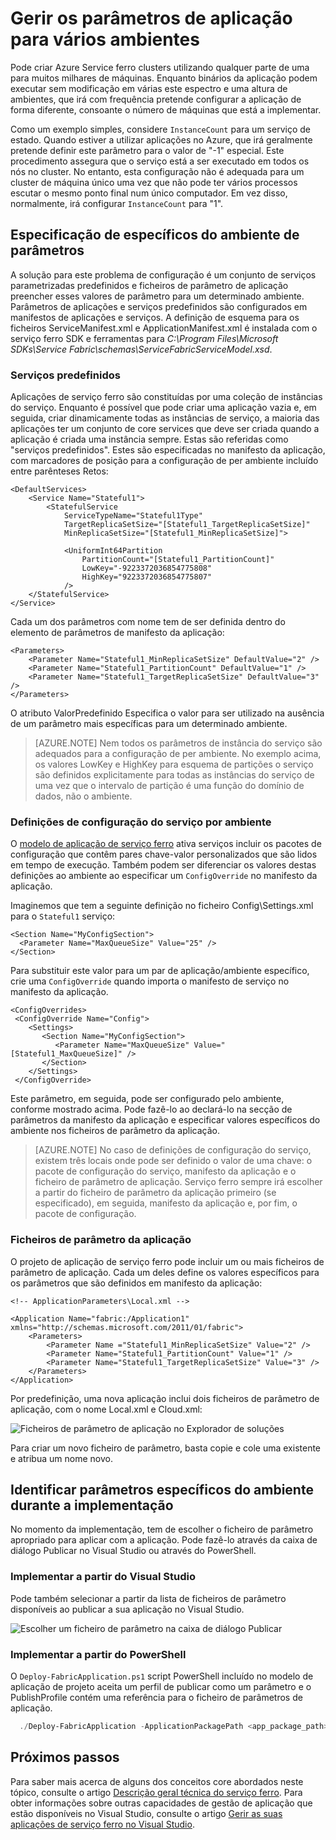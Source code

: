 <properties
   pageTitle="Gerir vários ambientes no serviço ferro | Microsoft Azure"
   description="Aplicações de serviço ferro podem ser executadas em clusters de que o intervalo de tamanho de um computador a milhares de máquinas. Em alguns casos, que irá que pretende configurar a aplicação de forma diferente para esses ambientes variadas. Este artigo aborda como definir parâmetros de aplicação diferente por ambiente."
   services="service-fabric"
   documentationCenter=".net"
   authors="seanmck"
   manager="timlt"
   editor=""/>

<tags
   ms.service="service-fabric"
   ms.devlang="dotNet"
   ms.topic="article"
   ms.tgt_pltfrm="NA"
   ms.workload="NA"
   ms.date="07/19/2016"
   ms.author="seanmck"/>

# <a name="manage-application-parameters-for-multiple-environments"></a>Gerir os parâmetros de aplicação para vários ambientes

Pode criar Azure Service ferro clusters utilizando qualquer parte de uma para muitos milhares de máquinas. Enquanto binários da aplicação podem executar sem modificação em várias este espectro e uma altura de ambientes, que irá com frequência pretende configurar a aplicação de forma diferente, consoante o número de máquinas que está a implementar.

Como um exemplo simples, considere `InstanceCount` para um serviço de estado. Quando estiver a utilizar aplicações no Azure, que irá geralmente pretende definir este parâmetro para o valor de "-1" especial. Este procedimento assegura que o serviço está a ser executado em todos os nós no cluster. No entanto, esta configuração não é adequada para um cluster de máquina único uma vez que não pode ter vários processos escutar o mesmo ponto final num único computador. Em vez disso, normalmente, irá configurar `InstanceCount` para "1".

## <a name="specifying-environment-specific-parameters"></a>Especificação de específicos do ambiente de parâmetros

A solução para este problema de configuração é um conjunto de serviços parametrizadas predefinidos e ficheiros de parâmetro de aplicação preencher esses valores de parâmetro para um determinado ambiente. Parâmetros de aplicações e serviços predefinidos são configurados em manifestos de aplicações e serviços. A definição de esquema para os ficheiros ServiceManifest.xml e ApplicationManifest.xml é instalada com o serviço ferro SDK e ferramentas para *C:\Program Files\Microsoft SDKs\Service Fabric\schemas\ServiceFabricServiceModel.xsd*.

### <a name="default-services"></a>Serviços predefinidos

Aplicações de serviço ferro são constituídas por uma coleção de instâncias do serviço. Enquanto é possível que pode criar uma aplicação vazia e, em seguida, criar dinamicamente todas as instâncias de serviço, a maioria das aplicações ter um conjunto de core services que deve ser criada quando a aplicação é criada uma instância sempre. Estas são referidas como "serviços predefinidos". Estes são especificadas no manifesto da aplicação, com marcadores de posição para a configuração de per ambiente incluído entre parênteses Retos:

    <DefaultServices>
        <Service Name="Stateful1">
            <StatefulService
                ServiceTypeName="Stateful1Type"
                TargetReplicaSetSize="[Stateful1_TargetReplicaSetSize]"
                MinReplicaSetSize="[Stateful1_MinReplicaSetSize]">

                <UniformInt64Partition
                    PartitionCount="[Stateful1_PartitionCount]"
                    LowKey="-9223372036854775808"
                    HighKey="9223372036854775807"
                />
        </StatefulService>
    </Service>
  </DefaultServices>

Cada um dos parâmetros com nome tem de ser definida dentro do elemento de parâmetros de manifesto da aplicação:

    <Parameters>
        <Parameter Name="Stateful1_MinReplicaSetSize" DefaultValue="2" />
        <Parameter Name="Stateful1_PartitionCount" DefaultValue="1" />
        <Parameter Name="Stateful1_TargetReplicaSetSize" DefaultValue="3" />
    </Parameters>

O atributo ValorPredefinido Especifica o valor para ser utilizado na ausência de um parâmetro mais específicas para um determinado ambiente.

>[AZURE.NOTE] Nem todos os parâmetros de instância do serviço são adequados para a configuração de per ambiente. No exemplo acima, os valores LowKey e HighKey para esquema de partições o serviço são definidos explicitamente para todas as instâncias do serviço de uma vez que o intervalo de partição é uma função do domínio de dados, não o ambiente.


### <a name="per-environment-service-configuration-settings"></a>Definições de configuração do serviço por ambiente

O [modelo de aplicação de serviço ferro](service-fabric-application-model.md) ativa serviços incluir os pacotes de configuração que contêm pares chave-valor personalizados que são lidos em tempo de execução. Também podem ser diferenciar os valores destas definições ao ambiente ao especificar um `ConfigOverride` no manifesto da aplicação.

Imaginemos que tem a seguinte definição no ficheiro Config\Settings.xml para o `Stateful1` serviço:


    <Section Name="MyConfigSection">
      <Parameter Name="MaxQueueSize" Value="25" />
    </Section>

Para substituir este valor para um par de aplicação/ambiente específico, crie uma `ConfigOverride` quando importa o manifesto de serviço no manifesto da aplicação.

    <ConfigOverrides>
     <ConfigOverride Name="Config">
        <Settings>
           <Section Name="MyConfigSection">
              <Parameter Name="MaxQueueSize" Value="[Stateful1_MaxQueueSize]" />
           </Section>
        </Settings>
     </ConfigOverride>
  </ConfigOverrides>

Este parâmetro, em seguida, pode ser configurado pelo ambiente, conforme mostrado acima. Pode fazê-lo ao declará-lo na secção de parâmetros da manifesto da aplicação e especificar valores específicos do ambiente nos ficheiros de parâmetro da aplicação.

>[AZURE.NOTE] No caso de definições de configuração do serviço, existem três locais onde pode ser definido o valor de uma chave: o pacote de configuração do serviço, manifesto da aplicação e o ficheiro de parâmetro de aplicação. Serviço ferro sempre irá escolher a partir do ficheiro de parâmetro da aplicação primeiro (se especificado), em seguida, manifesto da aplicação e, por fim, o pacote de configuração.


### <a name="application-parameter-files"></a>Ficheiros de parâmetro da aplicação

O projeto de aplicação de serviço ferro pode incluir um ou mais ficheiros de parâmetro de aplicação. Cada um deles define os valores específicos para os parâmetros que são definidos em manifesto da aplicação:

    <!-- ApplicationParameters\Local.xml -->

    <Application Name="fabric:/Application1" xmlns="http://schemas.microsoft.com/2011/01/fabric">
        <Parameters>
            <Parameter Name ="Stateful1_MinReplicaSetSize" Value="2" />
            <Parameter Name="Stateful1_PartitionCount" Value="1" />
            <Parameter Name="Stateful1_TargetReplicaSetSize" Value="3" />
        </Parameters>
    </Application>

Por predefinição, uma nova aplicação inclui dois ficheiros de parâmetro de aplicação, com o nome Local.xml e Cloud.xml:

![Ficheiros de parâmetro de aplicação no Explorador de soluções][app-parameters-solution-explorer]

Para criar um novo ficheiro de parâmetro, basta copie e cole uma existente e atribua um nome novo.

## <a name="identifying-environment-specific-parameters-during-deployment"></a>Identificar parâmetros específicos do ambiente durante a implementação

No momento da implementação, tem de escolher o ficheiro de parâmetro apropriado para aplicar com a aplicação. Pode fazê-lo através da caixa de diálogo Publicar no Visual Studio ou através do PowerShell.

### <a name="deploy-from-visual-studio"></a>Implementar a partir do Visual Studio

Pode também selecionar a partir da lista de ficheiros de parâmetro disponíveis ao publicar a sua aplicação no Visual Studio.

![Escolher um ficheiro de parâmetro na caixa de diálogo Publicar][publishdialog]

### <a name="deploy-from-powershell"></a>Implementar a partir do PowerShell

O `Deploy-FabricApplication.ps1` script PowerShell incluído no modelo de aplicação de projeto aceita um perfil de publicar como um parâmetro e o PublishProfile contém uma referência para o ficheiro de parâmetros de aplicação.

  ```PowerShell
    ./Deploy-FabricApplication -ApplicationPackagePath <app_package_path> -PublishProfileFile <publishprofile_path>
  ```

## <a name="next-steps"></a>Próximos passos

Para saber mais acerca de alguns dos conceitos core abordados neste tópico, consulte o artigo [Descrição geral técnica do serviço ferro](service-fabric-technical-overview.md). Para obter informações sobre outras capacidades de gestão de aplicação que estão disponíveis no Visual Studio, consulte o artigo [Gerir as suas aplicações de serviço ferro no Visual Studio](service-fabric-manage-application-in-visual-studio.md).

<!-- Image references -->

[publishdialog]: ./media/service-fabric-manage-multiple-environment-app-configuration/publish-dialog-choose-app-config.png
[app-parameters-solution-explorer]:./media/service-fabric-manage-multiple-environment-app-configuration/app-parameters-in-solution-explorer.png
